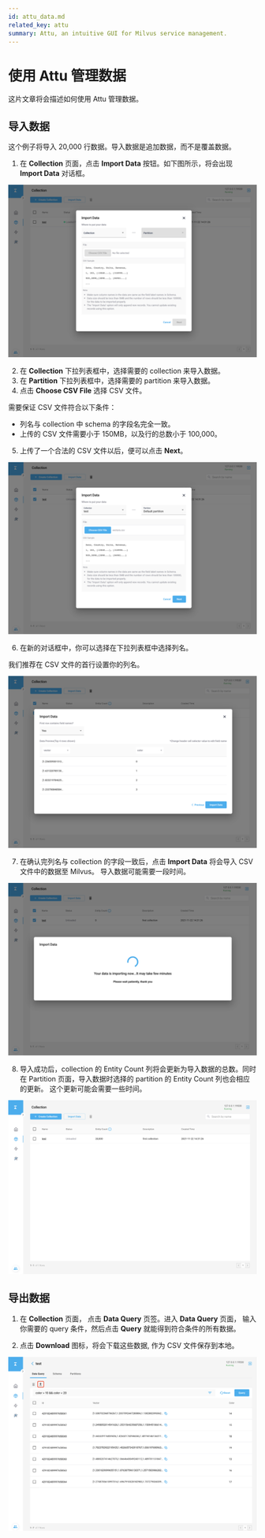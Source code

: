 ```yaml
---
id: attu_data.md
related_key: attu
summary: Attu, an intuitive GUI for Milvus service management.
---
```


# 使用 Attu 管理数据

这片文章将会描述如何使用 Attu 管理数据。

## 导入数据

这个例子将导入 20,000 行数据。导入数据是追加数据，而不是覆盖数据。

1. 在 **Collection** 页面，点击 **Import Data** 按钮。如下图所示，将会出现 **Import Data** 对话框。

![Import Data](../../../../assets/attu/insight_data1.png)

2. 在 **Collection** 下拉列表框中，选择需要的 collection 来导入数据。
3. 在 **Partition** 下拉列表框中，选择需要的 partition 来导入数据。
4. 点击 **Choose CSV File** 选择 CSV 文件。

<div class="alert note">
 需要保证 CSV 文件符合以下条件：
<ul>
<li>
列名与 collection 中 schema 的字段名完全一致。
</li>
<li>
上传的 CSV 文件需要小于 150MB，以及行的总数小于 100,000。
</li>
</ul>
</div>

5. 上传了一个合法的 CSV 文件以后，便可以点击 **Next**。

![Import Data](../../../../assets/attu/insight_data2.png)

6. 在新的对话框中，你可以选择在下拉列表框中选择列名。

<div class="alert note">
我们推荐在 CSV 文件的首行设置你的列名。
</div>

![Import Data](../../../../assets/attu/insight_data3.png)

7. 在确认完列名与 collection 的字段一致后，点击 **Import Data** 将会导入 CSV 文件中的数据至 Milvus。 导入数据可能需要一段时间。

![Import Data](../../../../assets/attu/insight_data4.png)

8. 导入成功后，collection 的 Entity Count 列将会更新为导入数据的总数。同时在 Partition 页面，导入数据时选择的 partition 的 Entity Count 列也会相应的更新。 这个更新可能会需要一些时间。

![Import Data](../../../../assets/attu/insight_data5.png)

## 导出数据

1. 在 **Collection** 页面， 点击 **Data Query** 页签。进入 **Data Query** 页面， 输入你需要的 query 条件，然后点击 **Query** 就能得到符合条件的所有数据。

2. 点击 **Download** 图标，将会下载这些数据, 作为 CSV 文件保存到本地。

![Export Data](../../../../assets/attu/insight_data6.png)
